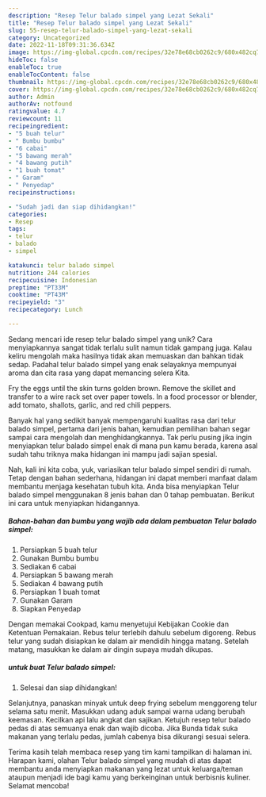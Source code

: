 ```yaml
---
description: "Resep Telur balado simpel yang Lezat Sekali"
title: "Resep Telur balado simpel yang Lezat Sekali"
slug: 55-resep-telur-balado-simpel-yang-lezat-sekali
category: Uncategorized
date: 2022-11-18T09:31:36.634Z
image: https://img-global.cpcdn.com/recipes/32e78e68cb0262c9/680x482cq70/telur-balado-simpel-foto-resep-utama.jpg
hideToc: false
enableToc: true
enableTocContent: false
thumbnail: https://img-global.cpcdn.com/recipes/32e78e68cb0262c9/680x482cq70/telur-balado-simpel-foto-resep-utama.jpg
cover: https://img-global.cpcdn.com/recipes/32e78e68cb0262c9/680x482cq70/telur-balado-simpel-foto-resep-utama.jpg
author: Admin
authorAv: notfound
ratingvalue: 4.7
reviewcount: 11
recipeingredient:
- "5 buah telur"
- " Bumbu bumbu"
- "6 cabai"
- "5 bawang merah"
- "4 bawang putih"
- "1 buah tomat"
- " Garam"
- " Penyedap"
recipeinstructions:

- "Sudah jadi dan siap dihidangkan!"
categories:
- Resep
tags:
- telur
- balado
- simpel

katakunci: telur balado simpel 
nutrition: 244 calories
recipecuisine: Indonesian
preptime: "PT33M"
cooktime: "PT43M"
recipeyield: "3"
recipecategory: Lunch

---
```





Sedang mencari ide resep telur balado simpel yang unik? Cara menyiapkannya sangat tidak terlalu sulit namun tidak gampang juga. Kalau keliru mengolah maka hasilnya tidak akan memuaskan dan bahkan tidak sedap. Padahal telur balado simpel yang enak selayaknya mempunyai aroma dan cita rasa yang dapat memancing selera Kita.





Fry the eggs until the skin turns golden brown. Remove the skillet and transfer to a wire rack set over paper towels. In a food processor or blender, add tomato, shallots, garlic, and red chili peppers.

Banyak hal yang sedikit banyak mempengaruhi kualitas rasa dari telur balado simpel, pertama dari jenis bahan, kemudian pemilihan bahan segar sampai cara mengolah dan menghidangkannya. Tak perlu pusing jika ingin menyiapkan telur balado simpel enak di mana pun kamu berada, karena asal sudah tahu triknya maka hidangan ini mampu jadi sajian spesial.






Nah, kali ini kita coba, yuk, variasikan telur balado simpel sendiri di rumah. Tetap dengan bahan sederhana, hidangan ini dapat memberi manfaat dalam membantu menjaga kesehatan tubuh kita. Anda bisa menyiapkan Telur balado simpel menggunakan 8 jenis bahan dan 0 tahap pembuatan. Berikut ini cara untuk menyiapkan hidangannya.

<!--inarticleads1-->

##### Bahan-bahan dan bumbu yang wajib ada dalam pembuatan Telur balado simpel:

1. Persiapkan 5 buah telur
1. Gunakan  Bumbu bumbu
1. Sediakan 6 cabai
1. Persiapkan 5 bawang merah
1. Sediakan 4 bawang putih
1. Persiapkan 1 buah tomat
1. Gunakan  Garam
1. Siapkan  Penyedap


Dengan memakai Cookpad, kamu menyetujui Kebijakan Cookie dan Ketentuan Pemakaian. Rebus telur terlebih dahulu sebelum digoreng. Rebus telur yang sudah disiapkan ke dalam air mendidih hingga matang. Setelah matang, masukkan ke dalam air dingin supaya mudah dikupas. 

<!--inarticleads2-->

#####  untuk buat Telur balado simpel:


1. Selesai dan siap dihidangkan!

Selanjutnya, panaskan minyak untuk deep frying sebelum menggoreng telur selama satu menit. Masukkan udang aduk sampai warna udang berubah keemasan. Kecilkan api lalu angkat dan sajikan. Ketujuh resep telur balado pedas di atas semuanya enak dan wajib dicoba. Jika Bunda tidak suka makanan yang terlalu pedas, jumlah cabenya bisa dikurangi sesuai selera. 

Terima kasih telah membaca resep yang tim kami tampilkan di halaman ini. Harapan kami, olahan Telur balado simpel yang mudah di atas dapat membantu anda menyiapkan makanan yang lezat untuk keluarga/teman ataupun menjadi ide bagi kamu yang berkeinginan untuk berbisnis kuliner. Selamat mencoba!
